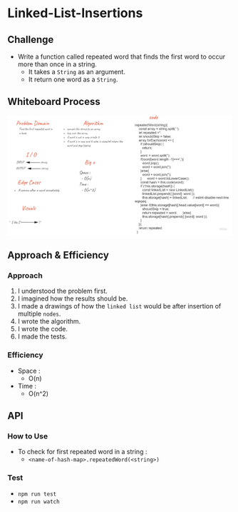 # Linked-List-Insertions

## Challenge

- Write a function called repeated word that finds the first word to occur more than once in a string.
  - It takes a `String` as an argument.
  - It return one word as a `String`.

## Whiteboard Process

![challenge-30](repeated-words.jpg)

## Approach & Efficiency

### Approach

1. I understood the problem first.
1. I imagined how the results should be.
1. I made a drawings of how the `linked list` would be after insertion of multiple `nodes`.
1. I wrote the algorithm.
1. I wrote the code.
1. I made the tests.

### Efficiency

- Space :
  - O(n)
- Time :
  - O(n^2)

## API

### How to Use

- To check for first repeated word in a string :
  - `<name-of-hash-map>.repeatedWord(<string>)`

### Test

- `npm run test`
- `npm run watch`
